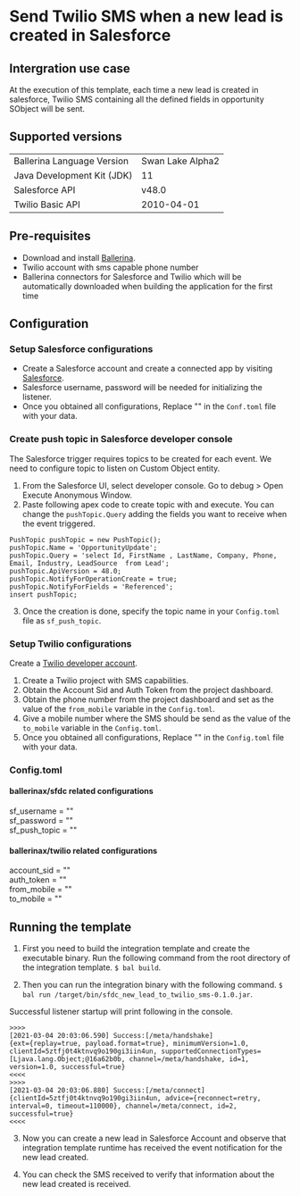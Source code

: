 # Send Twilio SMS when a new lead is created in Salesforce

## Intergration use case
At the execution of this template, each time a new lead is created in salesforce, Twilio SMS containing all 
the defined fields in opportunity SObject will be sent. 

## Supported versions

<table>
  <tr>
   <td>Ballerina Language Version
   </td>
   <td>Swan Lake Alpha2
   </td>
  </tr>
  <tr>
   <td>Java Development Kit (JDK) 
   </td>
   <td>11
   </td>
  </tr>
  <tr>
   <td>Salesforce API 
   </td>
   <td>v48.0
   </td>
  </tr>
  <tr>
   <td>Twilio Basic API
   </td>
   <td>2010-04-01
   </td>
  </tr>
</table>


## Pre-requisites
* Download and install [Ballerina](https://ballerinalang.org/downloads/).
* Twilio account with sms capable phone number
* Ballerina connectors for Salesforce and Twilio which will be automatically downloaded when building the application for the first time


## Configuration

### Setup Salesforce configurations
* Create a Salesforce account and create a connected app by visiting [Salesforce](https://www.salesforce.com). 
* Salesforce username, password will be needed for initializing the listener. 
* Once you obtained all configurations, Replace "" in the `Conf.toml` file with your data.

### Create push topic in Salesforce developer console

The Salesforce trigger requires topics to be created for each event. We need to configure topic to listen on Custom Object entity.

1. From the Salesforce UI, select developer console. Go to debug > Open Execute Anonymous Window. 
2. Paste following apex code to create topic with <NewLead> and execute. You can change the `pushTopic.Query` adding the fields you want to receive when the event triggered.
```apex
PushTopic pushTopic = new PushTopic();
pushTopic.Name = 'OpportunityUpdate';
pushTopic.Query = 'select Id, FirstName , LastName, Company, Phone, Email, Industry, LeadSource  from Lead';
pushTopic.ApiVersion = 48.0;
pushTopic.NotifyForOperationCreate = true;
pushTopic.NotifyForFields = 'Referenced';
insert pushTopic;
```
3. Once the creation is done, specify the topic name in your `Config.toml` file as `sf_push_topic`.

### Setup Twilio configurations
Create a [Twilio developer account](https://www.twilio.com/). 

1. Create a Twilio project with SMS capabilities.
2. Obtain the Account Sid and Auth Token from the project dashboard.
3. Obtain the phone number from the project dashboard and set as the value of the `from_mobile` variable in the `Config.toml`.
4. Give a mobile number where the SMS should be send as the value of the `to_mobile` variable in the `Config.toml`.
5. Once you obtained all configurations, Replace "" in the `Config.toml` file with your data.

### Config.toml 

#### ballerinax/sfdc related configurations 

sf_username = ""  
sf_password = ""  
sf_push_topic = ""  


#### ballerinax/twilio related configurations  

account_sid = ""  
auth_token = ""  
from_mobile = ""  
to_mobile = ""    

## Running the template

1. First you need to build the integration template and create the executable binary. Run the following command from the root directory of the integration template. 
`$ bal build`. 

2. Then you can run the integration binary with the following command. 
`$ bal run /target/bin/sfdc_new_lead_to_twilio_sms-0.1.0.jar`. 

Successful listener startup will print following in the console.
```
>>>>
[2021-03-04 20:03:06.590] Success:[/meta/handshake]
{ext={replay=true, payload.format=true}, minimumVersion=1.0, clientId=5ztfj0t4ktnvq9o190gi3iin4un, supportedConnectionTypes=[Ljava.lang.Object;@16a62b0b, channel=/meta/handshake, id=1, version=1.0, successful=true}
<<<<
>>>>
[2021-03-04 20:03:06.880] Success:[/meta/connect]
{clientId=5ztfj0t4ktnvq9o190gi3iin4un, advice={reconnect=retry, interval=0, timeout=110000}, channel=/meta/connect, id=2, successful=true}
<<<<
```

3. Now you can create a new lead in Salesforce Account and observe that integration template runtime has received the event notification for the new lead created.

4. You can check the SMS received to verify that information about the new lead created is received. 


